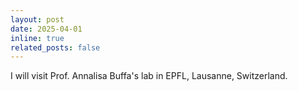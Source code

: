```yaml
---
layout: post
date: 2025-04-01
inline: true
related_posts: false
---
```


I will visit Prof. Annalisa Buffa's lab in EPFL, Lausanne, Switzerland.
